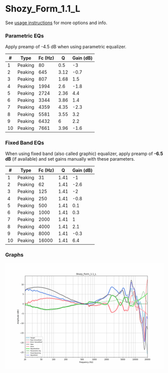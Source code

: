 # Shozy_Form_1.1_L
See [usage instructions](https://github.com/jaakkopasanen/AutoEq#usage) for more options and info.

### Parametric EQs
Apply preamp of -4.5 dB when using parametric equalizer.

|   # | Type    |   Fc (Hz) |    Q |   Gain (dB) |
|-----|---------|-----------|------|-------------|
|   1 | Peaking |        80 | 0.5  |        -3   |
|   2 | Peaking |       645 | 3.12 |        -0.7 |
|   3 | Peaking |       807 | 1.68 |         1.5 |
|   4 | Peaking |      1994 | 2.6  |        -1.8 |
|   5 | Peaking |      2724 | 2.36 |         4.4 |
|   6 | Peaking |      3344 | 3.86 |         1.4 |
|   7 | Peaking |      4359 | 4.35 |        -2.3 |
|   8 | Peaking |      5581 | 3.55 |         3.2 |
|   9 | Peaking |      6432 | 6    |         2.2 |
|  10 | Peaking |      7661 | 3.96 |        -1.6 |

### Fixed Band EQs
When using fixed band (also called graphic) equalizer, apply preamp of **-6.5 dB** (if available) and set gains manually with these parameters.

|   # | Type    |   Fc (Hz) |    Q |   Gain (dB) |
|-----|---------|-----------|------|-------------|
|   1 | Peaking |        31 | 1.41 |        -1   |
|   2 | Peaking |        62 | 1.41 |        -2.6 |
|   3 | Peaking |       125 | 1.41 |        -2   |
|   4 | Peaking |       250 | 1.41 |        -0.8 |
|   5 | Peaking |       500 | 1.41 |         0.1 |
|   6 | Peaking |      1000 | 1.41 |         0.3 |
|   7 | Peaking |      2000 | 1.41 |         1   |
|   8 | Peaking |      4000 | 1.41 |         2.1 |
|   9 | Peaking |      8000 | 1.41 |        -0.3 |
|  10 | Peaking |     16000 | 1.41 |         6.4 |

### Graphs
![](./Shozy_Form_1.1_L.png)
